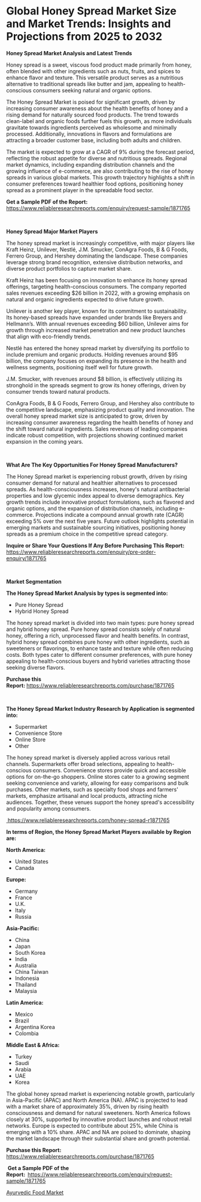 <p><h1>Global Honey Spread Market Size and Market Trends: Insights and Projections from 2025 to 2032</h1></p><p><strong>Honey Spread Market Analysis and Latest Trends</strong></p>
<p><p>Honey spread is a sweet, viscous food product made primarily from honey, often blended with other ingredients such as nuts, fruits, and spices to enhance flavor and texture. This versatile product serves as a nutritious alternative to traditional spreads like butter and jam, appealing to health-conscious consumers seeking natural and organic options.</p><p>The Honey Spread Market is poised for significant growth, driven by increasing consumer awareness about the health benefits of honey and a rising demand for naturally sourced food products. The trend towards clean-label and organic foods further fuels this growth, as more individuals gravitate towards ingredients perceived as wholesome and minimally processed. Additionally, innovations in flavors and formulations are attracting a broader customer base, including both adults and children.</p><p>The market is expected to grow at a CAGR of 9% during the forecast period, reflecting the robust appetite for diverse and nutritious spreads. Regional market dynamics, including expanding distribution channels and the growing influence of e-commerce, are also contributing to the rise of honey spreads in various global markets. This growth trajectory highlights a shift in consumer preferences toward healthier food options, positioning honey spread as a prominent player in the spreadable food sector.</p></p>
<p><strong>Get a Sample PDF of the Report:&nbsp;</strong> <a href="https://www.reliableresearchreports.com/enquiry/request-sample/1871765?utm_campaign=2009&utm_medium=2&utm_source=Github&utm_content=ia&utm_term=14022025&utm_id=honey-spread">https://www.reliableresearchreports.com/enquiry/request-sample/1871765</a></p>
<p>&nbsp;</p>
<p><strong>Honey Spread Major Market Players</strong></p>
<p><p>The honey spread market is increasingly competitive, with major players like Kraft Heinz, Unilever, Nestlé, J.M. Smucker, ConAgra Foods, B & G Foods, Ferrero Group, and Hershey dominating the landscape. These companies leverage strong brand recognition, extensive distribution networks, and diverse product portfolios to capture market share.</p><p>Kraft Heinz has been focusing on innovation to enhance its honey spread offerings, targeting health-conscious consumers. The company reported sales revenues exceeding $26 billion in 2022, with a growing emphasis on natural and organic ingredients expected to drive future growth.</p><p>Unilever is another key player, known for its commitment to sustainability. Its honey-based spreads have expanded under brands like Breyers and Hellmann’s. With annual revenues exceeding $60 billion, Unilever aims for growth through increased market penetration and new product launches that align with eco-friendly trends.</p><p>Nestlé has entered the honey spread market by diversifying its portfolio to include premium and organic products. Holding revenues around $95 billion, the company focuses on expanding its presence in the health and wellness segments, positioning itself well for future growth.</p><p>J.M. Smucker, with revenues around $8 billion, is effectively utilizing its stronghold in the spreads segment to grow its honey offerings, driven by consumer trends toward natural products.</p><p>ConAgra Foods, B & G Foods, Ferrero Group, and Hershey also contribute to the competitive landscape, emphasizing product quality and innovation. The overall honey spread market size is anticipated to grow, driven by increasing consumer awareness regarding the health benefits of honey and the shift toward natural ingredients. Sales revenues of leading companies indicate robust competition, with projections showing continued market expansion in the coming years.</p></p>
<p>&nbsp;</p>
<p><strong>What Are The Key Opportunities For Honey Spread Manufacturers?</strong></p>
<p><p>The Honey Spread market is experiencing robust growth, driven by rising consumer demand for natural and healthier alternatives to processed spreads. As health-consciousness increases, honey's natural antibacterial properties and low glycemic index appeal to diverse demographics. Key growth trends include innovative product formulations, such as flavored and organic options, and the expansion of distribution channels, including e-commerce. Projections indicate a compound annual growth rate (CAGR) exceeding 5% over the next five years. Future outlook highlights potential in emerging markets and sustainable sourcing initiatives, positioning honey spreads as a premium choice in the competitive spread category.</p></p>
<p><strong>Inquire or Share Your Questions If Any Before Purchasing This Report:</strong> <a href="https://www.reliableresearchreports.com/enquiry/pre-order-enquiry/1871765?utm_campaign=2009&utm_medium=2&utm_source=Github&utm_content=ia&utm_term=14022025&utm_id=honey-spread">https://www.reliableresearchreports.com/enquiry/pre-order-enquiry/1871765</a></p>
<p>&nbsp;</p>
<p><strong>Market Segmentation</strong></p>
<p><strong>The Honey Spread Market Analysis by types is segmented into:</strong></p>
<p><ul><li>Pure Honey Spread</li><li>Hybrid Honey Spread</li></ul></p>
<p><p>The honey spread market is divided into two main types: pure honey spread and hybrid honey spread. Pure honey spread consists solely of natural honey, offering a rich, unprocessed flavor and health benefits. In contrast, hybrid honey spread combines pure honey with other ingredients, such as sweeteners or flavorings, to enhance taste and texture while often reducing costs. Both types cater to different consumer preferences, with pure honey appealing to health-conscious buyers and hybrid varieties attracting those seeking diverse flavors.</p></p>
<p><strong>Purchase this Report:&nbsp;</strong><a href="https://www.reliableresearchreports.com/purchase/1871765?utm_campaign=2009&utm_medium=2&utm_source=Github&utm_content=ia&utm_term=14022025&utm_id=honey-spread">https://www.reliableresearchreports.com/purchase/1871765</a></p>
<p>&nbsp;</p>
<p><strong>The Honey Spread Market Industry Research by Application is segmented into:</strong></p>
<p><ul><li>Supermarket</li><li>Convenience Store</li><li>Online Store</li><li>Other</li></ul></p>
<p><p>The honey spread market is diversely applied across various retail channels. Supermarkets offer broad selections, appealing to health-conscious consumers. Convenience stores provide quick and accessible options for on-the-go shoppers. Online stores cater to a growing segment seeking convenience and variety, allowing for easy comparisons and bulk purchases. Other markets, such as specialty food shops and farmers' markets, emphasize artisanal and local products, attracting niche audiences. Together, these venues support the honey spread's accessibility and popularity among consumers.</p></p>
<p><a href="https://www.reliableresearchreports.com/honey-spread-r1871765?utm_campaign=2009&utm_medium=2&utm_source=Github&utm_content=ia&utm_term=14022025&utm_id=honey-spread">&nbsp;https://www.reliableresearchreports.com/honey-spread-r1871765</a></p>
<p><strong>In terms of Region, the Honey Spread Market Players available by Region are:</strong></p>
<p>
    <p> <strong> North America: </strong>
        <ul>
            <li>United States</li>
            <li>Canada</li>
        </ul>
        </p> 
    <p> <strong> Europe: </strong>
        <ul>
            <li>Germany</li>
            <li>France</li>
            <li>U.K.</li>
            <li>Italy</li>
            <li>Russia</li>
        </ul>
        </p> 
    <p> <strong> Asia-Pacific: </strong>
        <ul>
            <li>China</li>
            <li>Japan</li>
            <li>South Korea</li>
            <li>India</li>
            <li>Australia</li>
            <li>China Taiwan</li>
            <li>Indonesia</li>
            <li>Thailand</li>
            <li>Malaysia</li>
        </ul>
        </p> 
    <p> <strong> Latin America: </strong>
        <ul>
            <li>Mexico</li>
            <li>Brazil</li>
            <li>Argentina Korea</li>
            <li>Colombia</li>
        </ul>
        </p> 
    <p> <strong> Middle East & Africa: </strong>
        <ul>
            <li>Turkey</li>
            <li>Saudi</li>
            <li>Arabia</li>
            <li>UAE</li>
            <li>Korea</li>
        </ul>
    </p>
    </p>
<p><p>The global honey spread market is experiencing notable growth, particularly in Asia-Pacific (APAC) and North America (NA). APAC is projected to lead with a market share of approximately 35%, driven by rising health consciousness and demand for natural sweeteners. North America follows closely at 30%, supported by innovative product launches and robust retail networks. Europe is expected to contribute about 25%, while China is emerging with a 10% share. APAC and NA are poised to dominate, shaping the market landscape through their substantial share and growth potential.</p></p>
<p><strong>Purchase this Report: </strong><a href="https://www.reliableresearchreports.com/purchase/1871765?utm_campaign=2009&utm_medium=2&utm_source=Github&utm_content=ia&utm_term=14022025&utm_id=honey-spread">https://www.reliableresearchreports.com/purchase/1871765</a></p>
<p>&nbsp;<strong>Get a Sample PDF of the Report:&nbsp;&nbsp;</strong><a href="https://www.reliableresearchreports.com/enquiry/request-sample/1871765?utm_campaign=2009&utm_medium=2&utm_source=Github&utm_content=ia&utm_term=14022025&utm_id=honey-spread">https://www.reliableresearchreports.com/enquiry/request-sample/1871765</a></p>
<p><strong></strong></p>
<p><p><a href="https://github.com/hgf64gh/Market-Research-Report-List-1/blob/main/ayurvedic-food-market.md?utm_campaign=2009&utm_medium=2&utm_source=Github&utm_content=ia&utm_term=14022025&utm_id=honey-spread">Ayurvedic Food Market</a></p></p>